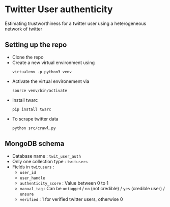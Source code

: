 # Twitter User authenticity
Estimating trustworthiness for a twitter user using a heterogeneous network of twitter

## Setting up the repo
* Clone the repo
* Create a new virtual environment using
  ```
  virtualenv -p python3 venv
  ```
* Activate the virtual environement via
  ```
  source venv/bin/activate
  ```      
* Install twarc
  ```
  pip install twarc
  ```
* To scrape twitter data
  ```
  python src/crawl.py        
  ```

## MongoDB schema

* Database name : ```twit_user_auth```
* Only one collection type : ```twitusers```
* Fields in ```twitusers``` :  
  * ```user_id```
  * ```user_handle```
  * ```authenticity_score``` : Value between 0 to 1
  * ```manual_tag``` : Can be ```untagged``` / ```no``` (not credible) / ```yes``` (credible user) / ```unsure```
  * ```verified``` : 1 for verified twitter users, otherwise 0
